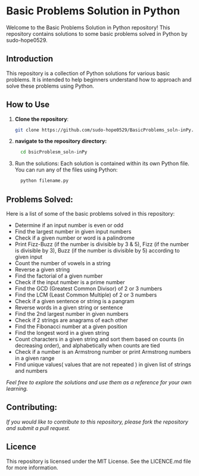 # Basic Problems Solution in Python

Welcome to the Basic Problems Solution in Python repository! This repository contains solutions to some basic problems solved in Python by sudo-hope0529.

## Introduction

This repository is a collection of Python solutions for various basic problems. It is intended to help beginners understand how to approach and solve these problems using Python.

## How to Use

1. **Clone the repository**:
      ```bash
      git clone https://github.com/sudo-hope0529/BasicProblems_soln-inPy.git
      ```

2. **navigate to the repository directory:**
      ```bash
        cd bsicProblesm_soln-inPy
      ```
3. Run the solutions:
  Each solution is contained within its own Python file. You can run any of the files using Python:
     ```bash
       python filename.py
     ```

## **Problems Solved:**

Here is a list of some of the basic problems solved in this repository:
  
- Determine if an input number is even or odd
- Find the largest number in given input numbers
- Check if a given number or word is a palindrome
- Print Fizz-Buzz (if the number is divisible by 3 & 5), Fizz (if the number is divisible by 3), Buzz (if the number is divisible by 5) according to given input
- Count the number of vowels in a string
- Reverse a given string
- Find the factorial of a given number
- Check if the input number is a prime number
- Find the GCD (Greatest Common Divisor) of 2 or 3 numbers
- Find the LCM (Least Common Multiple) of 2 or 3 numbers
- Check if a given sentence or string is a pangram
- Reverse words in a given string or sentence
- Find the 2nd largest number in given numbers
- Check if 2 strings are anagrams of each other
- Find the Fibonacci number at a given position
- Find the longest word in a given string
- Count characters in a given string and sort them based on counts (in decreasing order), and alphabetically when counts are tied
- Check if a number is an Armstrong number or print Armstrong numbers in a given range
- Find unique values( values that are not repeated ) in given list of strings and numbers 

    
*Feel free to explore the solutions and use them as a reference for your own learning.*

## **Contributing:**
  *If you would like to contribute to this repository, please fork the repository and submit a pull request.*

## **Licence**
  This repository is licensed under the MIT License. See the LICENCE.md file for more information.
